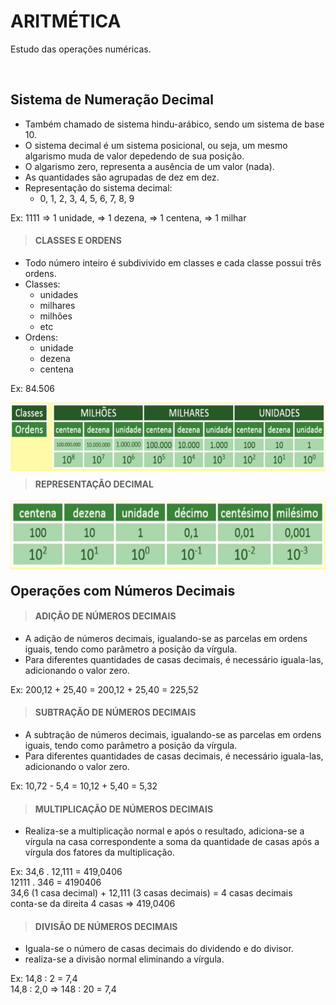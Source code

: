 # ARITMÉTICA
Estudo das operações numéricas.

<br>

## Sistema de Numeração Decimal
* Também chamado de sistema hindu-arábico, sendo um sistema de base 10.
* O sistema decimal é um sistema posicional, ou seja, um mesmo algarismo muda de valor depedendo de sua posição.
* O algarismo zero, representa a ausência de um valor (nada).
* As quantidades são agrupadas de dez em dez.
* Representação do sistema decimal:
  - 0, 1, 2, 3, 4, 5, 6, 7, 8, 9

Ex: 1111 => 1 unidade, => 1 dezena, => 1 centena, => 1 milhar

> #### CLASSES E ORDENS
* Todo número inteiro é subdivivido em classes e cada classe possui três ordens.
* Classes:
  - unidades
  - milhares
  - milhões
  - etc
* Ordens:
  - unidade
  - dezena
  - centena

Ex: 84.506

<div style="display:inline_block">
    <img align="left" height="110" width="600" alt="TypeScript" src="./../../img/sistema-decimal.png">
</div>

<br>
<br>
<br>
<br>
<br>
<br>

> #### REPRESENTAÇÃO DECIMAL

<div style="display:inline_block">
    <img align="left" height="110" width="600" alt="TypeScript" src="./../../img/sistema-decimal-2.png">
</div>

<br>
<br>
<br>
<br>
<br>
<br>

## Operações com Números Decimais

> #### ADIÇÃO DE NÚMEROS DECIMAIS
* A adição de números decimais, igualando-se as parcelas em ordens iguais, tendo como parâmetro a posição da vírgula.
* Para diferentes quantidades de casas decimais, é necessário iguala-las, adicionando o valor zero.

Ex: 200,12 + 25,40 =  200,12 + 25,40 = 225,52

> #### SUBTRAÇÃO DE NÚMEROS DECIMAIS
* A subtração de números decimais, igualando-se as parcelas em ordens iguais, tendo como parâmetro a posição da vírgula.
* Para diferentes quantidades de casas decimais, é necessário iguala-las, adicionando o valor zero.

Ex: 10,72 - 5,4 =  10,12 + 5,40 = 5,32

> #### MULTIPLICAÇÃO DE NÚMEROS DECIMAIS
* Realiza-se a multiplicação normal e após o resultado, adiciona-se a vírgula na casa correspondente a soma da quantidade de casas após a vírgula dos fatores da multiplicação.

Ex: 34,6 . 12,111 = 419,0406  
12111 . 346 = 4190406     
34,6 (1 casa decimal) + 12,111 (3 casas decimais) = 4 casas decimais  
conta-se da direita 4 casas => 419,0406

> #### DIVISÃO DE NÚMEROS DECIMAIS
* Iguala-se o número de casas decimais do dividendo e do divisor.
* realiza-se a divisão normal eliminando a vírgula.

Ex: 14,8 : 2 = 7,4  
14,8 : 2,0 => 148 : 20 = 7,4